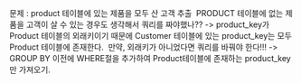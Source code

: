문제 : product 테이블에 있는 제품을 모두 산 고객 추출
​
PRODUCT 테이블에 없는 제품을 고객이 살 수 있는 경우도 생각해서 쿼리를 짜야했나??
-> product_key가 Product 테이블의 외래키이기 때문에 Customer 테이블에 있는 product_key는 모두 Product 테이블에 존재한다.
​
만약, 외래키가 아니었다면 쿼리를 바꿔야 한다!!!
-> GROUP BY 이전에 WHERE절을 추가하여 Product테이블에 존재하는 product_key만 가져오기.